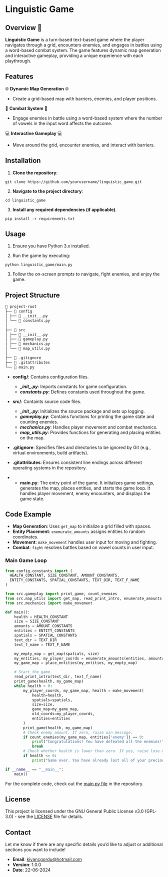 # Linguistic Game  

## Overview 👀
**Linguistic Game** is a turn-based text-based game where the player navigates through a grid, encounters enemies, and engages in battles using a word-based combat system. The game features dynamic map generation and interactive gameplay, providing a unique experience with each playthrough.

## Features
🌐 **Dynamic Map Generation** 🌐
  * Create a grid-based map with barriers, enemies, and player positions.
    
🤖 **Combat System** 🤖
  * Engage enemies in battle using a word-based system where the number of vowels in the input word affects the outcome.

💻 **Interactive Gameplay** 💻
  * Move around the grid, encounter enemies, and interact with barriers.

## Installation
1. **Clone the repository**: 
```
git clone https://github.com/yourusername/linguistic_game.git
```

2. **Navigate to the project directory**:  
```
cd linguistic_game
```

3. **Install any required dependencies (if applicable)**.
```
pip install -r requirements.txt
```

## Usage  
1. Ensure you have Python 3.x installed.

2. Run the game by executing:
```
python linguistic_game/main.py 
```

3. Follow the on-screen prompts to navigate, fight enemies, and enjoy the game.

## Project Structure

```markdown
📁 project-root
├── 📁 config
│ ├── 📄 __init__.py
│ └── 📄 constants.py
│
├── 📁 src
│ ├── 📄 __init__.py
│ ├── 📄 gameplay.py
│ ├── 📄 mechanics.py
│ └── 📄 map_utils.py
│
├── 📄 .gitignore
├── 📄 .gitattributes
└── 📄 main.py
```

* **config/**: Contains configuration files.
  * ***\__init__.py***: Imports constants for game configuration.
  * ***constants.py***: Defines constants used throughout the game.

* **src/**: Containts source code files.
  * ***\__init__.py***: Initializes the source package and sets up logging.
  * ***gameplay.py***: Contains functions for printing the game state and counting enemies.
  * ***mechanics.py***: Handles player movement and combat mechanics.
  * ***map_utils.py***: Provides functions for generating and placing entities on the map.

* **.gitignore**: Specifies files and directories to be ignored by Git (e.g., virtual environments, build artifacts).
* **.gitattributes**: Ensures consistent line endings across different operating systems in the repository.
* * **main.py**: The entry point of the game. It initializes game settings, generates the map, places entities, and starts the game loop. It handles player movement, enemy encounters, and displays the game state.

## Code Example

* **Map Generation**: Uses `get_map` to initialize a grid filled with spaces.
* **Entity Placement**: `enemurate_amounts` assigns entities to random coordinates.
* **Movement**: `make_movement` handles user input for moving and fighting.
* **Combat**: `fight` resolves battles based on vowel counts in user input.
  
### Main Game Loop
```python
from config.constants import (
  HEALTH_CONSTANT, SIZE_CONSTANT, AMOUNT_CONSTANTS,
  ENTITY_CONSTANTS, SPATIAL_CONSTANTS, TEXT_DIR, TEXT_F_NAME
)

from src.gameplay import print_game, count_enemies
from src.map_utils import get_map, read_print_intro, enumerate_amounts, place_entities
from src.mechanics import make_movement

def main():
    health = HEALTH_CONSTANT
    size = SIZE_CONSTANT
    amounts = AMOUNT_CONSTANTS
    entities = ENTITY_CONSTANTS
    spatials = SPATIAL_CONSTANTS
    text_dir = TEXT_DIR
    text_f_name = TEXT_F_NAME

    my_empty_map = get_map(spatials, size)
    my_entities, my_player_coords = enumerate_amounts(entities, amounts, size)
    my_game_map = place_entities(my_entities, my_empty_map)

    # Start the game
    read_print_intro(text_dir, text_f_name)
    print_game(health, my_game_map)
    while health > 0:
        my_player_coords, my_game_map, health = make_movement(
            health=health,
            spatials=spatials,
            size=size,
            game_map=my_game_map,
            old_coords=my_player_coords,
            entities=entities
        )
        print_game(health, my_game_map)
        # Check enemy amount. If zero, raise win message.
        if count_enemies(my_game_map, entities['enemy']) == 0:
            print("Congratulations! You have defeated all the enemies!")
            break
        # Check whether health is lower than zero. If yes, raise lose message.
        if health <= 0:
            print("Game over. You have already lost all of your precious health...")

if __name__ == "__main__":
    main()

```

For the complete code, check out the [main.py file](https://github.com/kgordu/linguistic_game/blob/main/main.py) in the repository.

## License

This project is licensed under the GNU General Public License v3.0 (GPL-3.0) - see the [LICENSE](https://github.com/kivanc57/linguistic_game/blob/main/LICENSE) file for details.



## Contact
Let me know if there are any specific details you’d like to adjust or additional sections you want to include!  
* **Email**: kivancgordu@hotmail.com
* **Version**: 1.0.0
* **Date**: 22-06-2024
